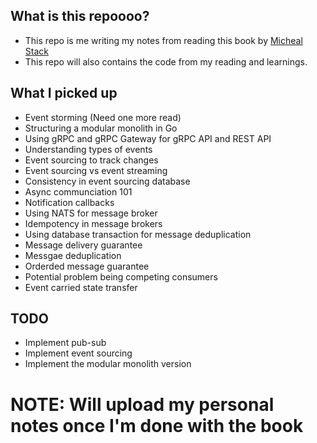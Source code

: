 
## What is this repoooo? 
- This repo is me writing my notes from reading this book by [Micheal Stack](https://www.amazon.com/Event-Driven-Architecture-Golang-asynchronicity-consistency/dp/1803238011)
- This repo will also contains the code from my reading and learnings.


## What I picked up
- Event storming (Need one more read)
- Structuring a modular monolith in Go 
- Using gRPC and gRPC Gateway for gRPC API and REST API
- Understanding types of events
- Event sourcing to track changes
- Event sourcing vs event streaming
- Consistency in event sourcing database
- Async communciation 101
- Notification callbacks
- Using NATS for message broker
- Idempotency in message brokers
- Using database transaction for message deduplication
- Message delivery guarantee
- Messgae deduplication
- Orderded message guarantee
- Potential problem being competing consumers
- Event carried state transfer

## TODO
- Implement pub-sub
- Implement event sourcing
- Implement the modular monolith version


# NOTE: Will upload my personal notes once I'm done with the book
